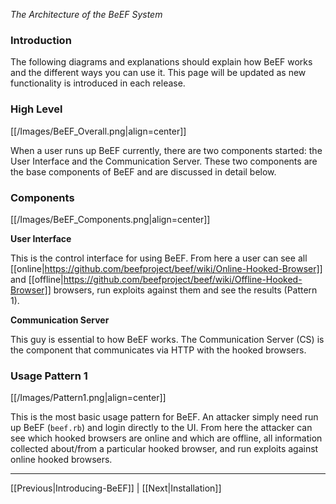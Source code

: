 _The Architecture of the BeEF System_

### Introduction ###

The following diagrams and explanations should explain how BeEF works and the different ways you can use it. This page will be updated as new functionality is introduced in each release.

### High Level ###

[[/Images/BeEF_Overall.png|align=center]]

When a user runs up BeEF currently, there are two components started: the User Interface and the Communication Server. These two components are the base components of BeEF and are discussed in detail below.

### Components ###

[[/Images/BeEF_Components.png|align=center]]


**User Interface**

This is the control interface for using BeEF. From here a user can see all [[online|https://github.com/beefproject/beef/wiki/Online-Hooked-Browser]] and [[offline|https://github.com/beefproject/beef/wiki/Offline-Hooked-Browser]] browsers, run exploits against them and see the results (Pattern 1).

**Communication Server**

This guy is essential to how BeEF works. The Communication Server (CS) is the component that communicates via HTTP with the hooked browsers.

### Usage Pattern 1 ###

[[/Images/Pattern1.png|align=center]]

This is the most basic usage pattern for BeEF. An attacker simply need run up BeEF (`beef.rb`) and login directly to the UI. From here the attacker can see which hooked browsers are online and which are offline, all information collected about/from a particular hooked browser, and run exploits against online hooked browsers.

***
[[Previous|Introducing-BeEF]] | [[Next|Installation]]
